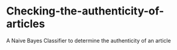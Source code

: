# Checking-the-authenticity-of-articles
A Naive Bayes Classifier to determine the authenticity of an article
